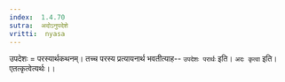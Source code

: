 ```yaml
---
index:  1.4.70
sutra:  अदोऽनुपदेशे
vritti:  nyasa
---
```


उपदेशः = परस्यार्थकथनम्। तच्च परस्य प्रत्यायनार्थ भवतीत्याह-- `उपदेशः परार्थः` इति। `अदः कृत्वा` इति। एतत्कृत्वेत्यर्थः।।


